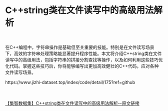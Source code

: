 <h1>C++string类在文件读写中的高级用法解析</h1><br /><p>在C++编程中，字符串操作是基础但至关重要的技能。特别是在文件读写场景下，高效的字符串处理策略能显著提升程序性能。本文将介绍C++string类在文件读写中的高级用法，包括字符串的拼接分割查找等操作，以及如何利用这些技巧优化代码。掌握这些技巧后，你将能够编写出更加高效健壮的C++代码，应对各种文件读写场景。</p><p>https://www.jizhi-dataset.top/index/code/detail/175?ref=github</p><br /><br /><a href="https://www.jizhi-dataset.top/index/code/detail/175?ref=github" target="_blank">【集智数据集】C++string类在文件读写中的高级用法解析--原文链接</a>